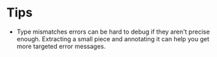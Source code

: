 # Tips



* Type mismatches errors can be hard to debug if they aren't precise enough. Extracting a small piece and annotating it can help you get more targeted error messages.



